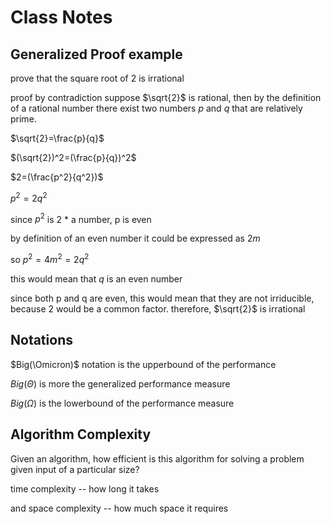 # Class Notes

## Generalized Proof example
prove that the square root of 2 is irrational

proof by contradiction
suppose $\sqrt{2}$ is rational, then by the definition of a rational number there exist two numbers $p$ and $q$ that are relatively prime.

$\sqrt{2}=\frac{p}{q}$

$(\sqrt{2})^2=(\frac{p}{q})^2$

$2=(\frac{p^2}{q^2})$

$p^2=2q^2$

since $p^2$ is 2 * a number, p is even

by definition of an even number it could be expressed as $2m$

so $p^2=4m^2=2q^2$

this would mean that $q$ is an even number

since both p and q are even, this would mean that they are not irriducible, because 2 would be a common factor. therefore, $\sqrt{2}$ is irrational

## Notations

$Big(\Omicron)$ notation is the upperbound of the performance

$Big(\Theta)$ is more the generalized performance measure

$Big(\Omega)$ is the lowerbound of the performance measure

## Algorithm Complexity

Given an algorithm, how efficient is this algorithm for solving a problem given input of a particular size?

time complexity -- how long it takes

and space complexity -- how much space it requires

